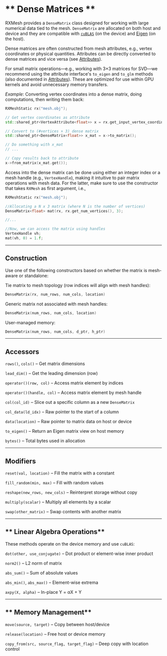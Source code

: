 # ** Dense Matrices ** 

RXMesh provides a `DenseMatrix` class designed for working with large numerical data tied to the mesh. `DenseMatrix` are allocated on both host and device and they are compatible with [`cuBLAS`](https://developer.nvidia.com/cublas) (on the device) and [Eigen](https://eigen.tuxfamily.org/index.php?title=Main_Page) (on the host). 

Dense matrices are often constructed from mesh attributes, e.g., vertex coordinates or physical quantities. Attributes can be directly converted to dense matrices and vice versa (see [Attributes](attributes.md)).

For small matrix operations—e.g., working with 3×3 matrices for SVD—we recommend using the attribute interface's `to_eigen` and `to_glm` methods (also documented in [Attributes](attributes.md)). These are optimized for use within GPU kernels and avoid unnecessary memory transfers.

_Example_: Converting vertex coordinates into a dense matrix, doing computations, then writing them back:

```cpp
RXMeshStatic rx("mesh.obj");

// Get vertex coordinates as attribute
std::shared_ptr<VertexAttribute<float>> x = rx.get_input_vertex_coordinates();

// Convert to (#vertices × 3) dense matrix
std::shared_ptr<DenseMatrix<float>> x_mat = x->to_matrix();

// Do something with x_mat
// ...

// Copy results back to attribute
x->from_matrix(x_mat.get());
```

Access into the dense matrix can be done using either an integer index or a mesh handle (e.g., `VertexHandle`), making it intuitive to pair matrix operations with mesh data. For the latter, make sure to use the constructor that takes `RXMesh` as first argument, i.e., 

```cpp
RXMeshStatic rx("mesh.obj");

//Allocating a N x 3 matrix (where N is the number of vertices)
DenseMatrix<float> mat(rx, rx.get_num_vertices(), 3);

//...

//Now, we can access the matrix using handles 
VertexHandle vh;
mat(vh, 0) = 1.f;
```

--- 

## **Construction**
Use one of the following constructors based on whether the matrix is mesh-aware or standalone:

Tie matrix to mesh topology (row indices will align with mesh handles):

```cpp
DenseMatrix(rx, num_rows, num_cols, location) 
```

Generic matrix not associated with mesh handles:

```cpp 
DenseMatrix(num_rows, num_cols, location)
```

User-managed memory:

```cpp
DenseMatrix(num_rows, num_cols, d_ptr, h_ptr)
```

--- 

## **Accessors**
`rows()`, `cols()` – Get matrix dimensions

`lead_dim()` – Get the leading dimension (row)

`operator()(row, col)` – Access matrix element by indices

`operator()(handle, col)` – Access matrix element by mesh handle

`col(col_id)` – Slice out a specific column as a new `DenseMatrix`

`col_data(ld_idx)` – Raw pointer to the start of a column

`data(location)` – Raw pointer to matrix data on host or device

`to_eigen()` – Return an Eigen matrix view on host memory

`bytes()` – Total bytes used in allocation

--- 

## **Modifiers**

`reset(val, location)` – Fill the matrix with a constant

`fill_random(min, max)` – Fill with random values

`reshape(new_rows, new_cols)` – Reinterpret storage without copy

`multiply(scalar)` – Multiply all elements by a scalar

`swap(other_matrix)` – Swap contents with another matrix

--- 

## ** Linear Algebra Operations**
These methods operate on the device memory and use `cuBLAS`:

`dot(other, use_conjugate)` – Dot product or element-wise inner product

`norm2()` – L2 norm of matrix

`abs_sum()` – Sum of absolute values

`abs_min()`, `abs_max()` – Element-wise extrema

`axpy(X, alpha)` – In-place Y = αX + Y

--- 

## ** Memory Management**
`move(source, target)` – Copy between host/device

`release(location)` – Free host or device memory

`copy_from(src, source_flag, target_flag)` – Deep copy with location control